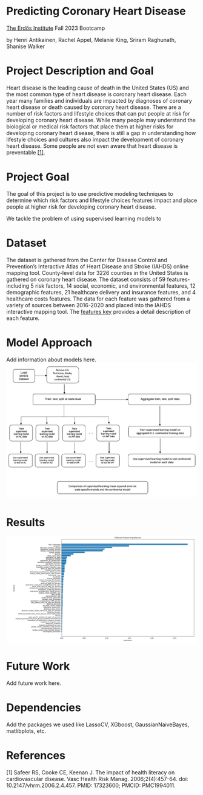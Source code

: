 # Predicting Coronary Heart Disease
[The Erdős Institute](https://www.erdosinstitute.org/) Fall 2023 Bootcamp

by Henri Antikainen, Rachel Appel, Melanie King, Sriram Raghunath, Shanise Walker

# Project Description and Goal
Heart disease is the leading cause of death in the United States (US) and the most common type of heart disease is coronary heart disease. Each year many families and individuals are impacted by diagnoses of coronary heart disease or death caused by coronary heart disease. There are a number of risk factors and lifestyle choices that can put people at risk for developing coronary heart disease. While many people may understand the biological or medical risk factors that place them at higher risks for developing coronary heart disease, there is still a gap in understanding how lifestyle choices and cultures also impact the development of coronary heart disease. Some people are not even aware that heart disease is preventable [[1]](https://www.ncbi.nlm.nih.gov/pmc/articles/PMC1994011/#:~:text=Some%20are%20not%20even%20aware,(Rogers%20et%20al%202000)).

# Project Goal
The goal of this project is to use predictive modeling techniques to determine which risk factors and lifestyle choices features impact and place people at higher risk for developing coronary heart disease. 

We tackle the problem of using supervised learning models to 

# Dataset

The dataset is gathered from the  Center for Disease Control and Prevention’s Interactive Atlas of Heart Disease and Stroke (IAHDS) online mapping tool. County-level data for 3226 counties in the United States is gathered on coronary heart disease. The dataset consists of 59 features-including 5 risk factors, 14 social, economic, and environmental features, 12 demographic features, 21 healthcare delivery and insurance features, and 4 healthcare costs features. The data for each feature was gathered from a variety of sources between 2016-2020 and placed into the IAHDS interactive mapping tool. The [features key](https://github.com/shanise1/PCD/blob/main/Dataset%20Features%20Key.pdf) provides a detail description of each feature.  


# Model Approach 

Add information about models here. 
![model](images/modelapproach.png)

# Results 

![xgboostresults](images/xgboostresults.png)

# Future Work 

Add future work here. 

# Dependencies
Add the packages we used like LassoCV, XGboost, GaussianNaiveBayes, matlibplots, etc. 

# References
[1] Safeer RS, Cooke CE, Keenan J. The impact of health literacy on cardiovascular disease. Vasc Health Risk Manag. 2006;2(4):457-64. doi: 10.2147/vhrm.2006.2.4.457. PMID: 17323600; PMCID: PMC1994011.
